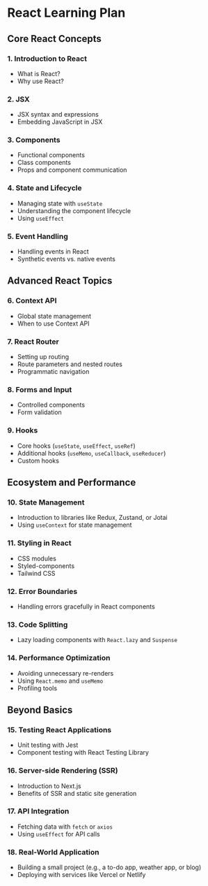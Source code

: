 # React Learning Plan

## Core React Concepts

### 1. Introduction to React
- What is React?
- Why use React?

### 2. JSX
- JSX syntax and expressions
- Embedding JavaScript in JSX

### 3. Components
- Functional components
- Class components
- Props and component communication

### 4. State and Lifecycle
- Managing state with `useState`
- Understanding the component lifecycle
- Using `useEffect`

### 5. Event Handling
- Handling events in React
- Synthetic events vs. native events

## Advanced React Topics

### 6. Context API
- Global state management
- When to use Context API

### 7. React Router
- Setting up routing
- Route parameters and nested routes
- Programmatic navigation

### 8. Forms and Input
- Controlled components
- Form validation

### 9. Hooks
- Core hooks (`useState`, `useEffect`, `useRef`)
- Additional hooks (`useMemo`, `useCallback`, `useReducer`)
- Custom hooks

## Ecosystem and Performance

### 10. State Management
- Introduction to libraries like Redux, Zustand, or Jotai
- Using `useContext` for state management

### 11. Styling in React
- CSS modules
- Styled-components
- Tailwind CSS

### 12. Error Boundaries
- Handling errors gracefully in React components

### 13. Code Splitting
- Lazy loading components with `React.lazy` and `Suspense`

### 14. Performance Optimization
- Avoiding unnecessary re-renders
- Using `React.memo` and `useMemo`
- Profiling tools

## Beyond Basics

### 15. Testing React Applications
- Unit testing with Jest
- Component testing with React Testing Library

### 16. Server-side Rendering (SSR)
- Introduction to Next.js
- Benefits of SSR and static site generation

### 17. API Integration
- Fetching data with `fetch` or `axios`
- Using `useEffect` for API calls

### 18. Real-World Application
- Building a small project (e.g., a to-do app, weather app, or blog)
- Deploying with services like Vercel or Netlify
